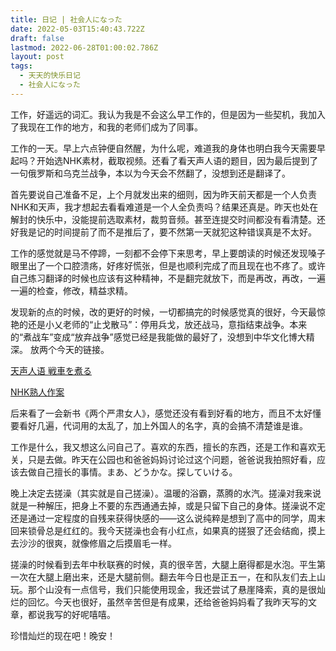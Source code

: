 ```yaml
---
title: 日记 | 社会人になった
date: 2022-05-03T15:40:43.722Z
draft: false
lastmod: 2022-06-28T01:00:02.786Z
layout: post
tags:
  - 天天的快乐日记
  - 社会人になった
---
```

工作，好遥远的词汇。我认为我是不会这么早工作的，但是因为一些契机，我加入了我现在工作的地方，和我的老师们成为了同事。

工作的一天。早上六点钟便自然醒，为什么呢，难道我的身体也明白我今天需要早起吗？开始选NHK素材，截取视频。还看了看天声人语的题目，因为最后提到了一句俄罗斯和乌克兰战争，本以为今天会不然翻了，没想到还是翻译了。

首先要说自己准备不足，上个月就发出来的细则，因为昨天前天都是一个人负责NHK和天声，我才想起去看看难道是一个人全负责吗？结果还真是。昨天也处在解封的快乐中，没能提前选取素材，裁剪音频。甚至连提交时间都没有看清楚。还好我是记的时间提前了而不是推后了，要不然第一天就犯这种错误真是不太好。

工作的感觉就是马不停蹄，一刻都不会停下来思考，早上要朗读的时候还发现嗓子眼里出了一个口腔溃疡，好疼好慌张，但是也顺利完成了而且现在也不疼了。或许自己练习翻译的时候也应该有这种精神，不是翻完就放下，而是再改，再改，一遍一遍的检查，修改，精益求精。

发现新的点的时候，改的更好的时候，一切都搞完的时候感觉真的很好，今天最惊艳的还是小乂老师的“止戈散马”：停用兵戈，放还战马，意指结束战争。本来的“煮战车”变成“放弃战争”感觉已经是我能做的最好了，没想到中华文化博大精深。
放两个今天的链接。

[天声人语 戦車を煮る](https://mp.weixin.qq.com/s/hS-mXL6pjM_tGnoACYz8ag)

[NHK熟人作案](https://mp.weixin.qq.com/s/UzYwKAz6qwUT3ZsEwxKl2A)

后来看了一会新书《两个严肃女人》，感觉还没有看到好看的地方，而且不太好懂要看好几遍，代词用的太乱了，加上外国人的名字，真的会搞不清楚谁是谁。

工作是什么，我又想这么问自己了。喜欢的东西，擅长的东西，还是工作和喜欢无关，只是去做。昨天在公园也和爸爸妈妈讨论过这个问题，爸爸说我拍照好看，应该去做自己擅长的事情。まあ、どうかな。探していける。

晚上决定去搓澡（其实就是自己搓澡）。温暖的浴霸，蒸腾的水汽。搓澡对我来说就是一种解压，把身上不要的东西通通去掉，或是只留下自己的身体。搓澡说不定还是通过一定程度的自残来获得快感的——这么说纯粹是想到了高中的同学，周末回来锁骨总是红红的。我今天搓澡也会有小红点，如果真的搓狠了还会结痂，摸上去沙沙的很爽，就像修眉之后摸眉毛一样。

搓澡的时候看到去年中秋联赛的时候，真的很辛苦，大腿上磨得都是水泡。平生第一次在大腿上磨出来，还是大腿前侧。翻去年今日也是正五一，在和队友们去上山玩。那个山没有一点信号，我们只能使用现金，我还尝试了悬崖降索，真的是很灿烂的回忆。今天也很好，虽然辛苦但是有成果，还给爸爸妈妈看了我昨天写的文章，都说我写的好呢嘻嘻。

珍惜灿烂的现在吧！晚安！
